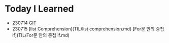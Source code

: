 # Today I Learned
- 230714
      [GIT](TIL/Git.md)
- 230715
      [list Comprehension](TIL/list comprehension.md)
      [For문 안의 중첩 if](TIL/For문 안의 중첩 if.md)
